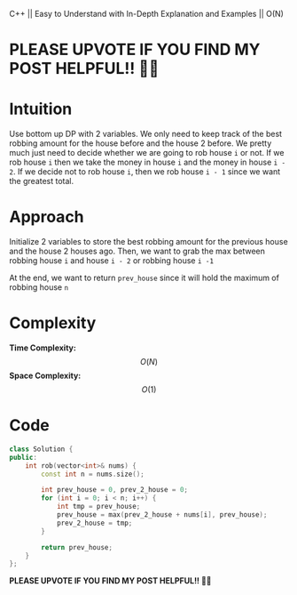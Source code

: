 C++ || Easy to Understand with In-Depth Explanation and Examples || O(N)

# PLEASE UPVOTE IF YOU FIND MY POST HELPFUL!! 🥺😁

# Intuition

Use bottom up DP with 2 variables. We only need to keep track of the best robbing amount for the house before and the house 2 before. We pretty much just need to decide whether we are going to rob house `i` or not. If we rob house `i` then we take the money in house `i` and the money in house `i - 2`. If we decide not to rob house `i`, then we rob house `i - 1` since we want the greatest total.

# Approach

Initialize 2 variables to store the best robbing amount for the previous house and the house 2 houses ago. Then,
we want to grab the max between robbing house `i` and house `i - 2` or robbing house `i -1`

At the end, we want to return `prev_house` since it will hold the maximum of robbing house `n`

# Complexity

**Time Complexity:** $$O(N)$$
**Space Complexity:** $$O(1)$$

# Code

```c++
class Solution {
public:
    int rob(vector<int>& nums) {
        const int n = nums.size();

        int prev_house = 0, prev_2_house = 0;
        for (int i = 0; i < n; i++) {
            int tmp = prev_house;
            prev_house = max(prev_2_house + nums[i], prev_house);
            prev_2_house = tmp;
        }

        return prev_house;
    }
};
```

**PLEASE UPVOTE IF YOU FIND MY POST HELPFUL!! 🥺😁**